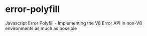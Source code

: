 # error-polyfill
Javascript Error Polyfill - Implementing the V8 Error API in non-V8 environments as much as possible
